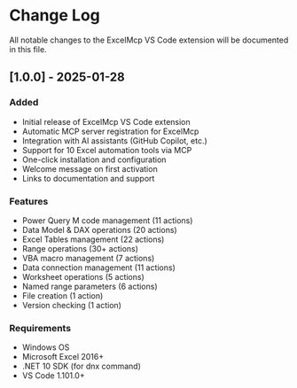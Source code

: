 # Change Log

All notable changes to the ExcelMcp VS Code extension will be documented in this file.

## [1.0.0] - 2025-01-28

### Added
- Initial release of ExcelMcp VS Code extension
- Automatic MCP server registration for ExcelMcp
- Integration with AI assistants (GitHub Copilot, etc.)
- Support for 10 Excel automation tools via MCP
- One-click installation and configuration
- Welcome message on first activation
- Links to documentation and support

### Features
- Power Query M code management (11 actions)
- Data Model & DAX operations (20 actions)
- Excel Tables management (22 actions)
- Range operations (30+ actions)
- VBA macro management (7 actions)
- Data connection management (11 actions)
- Worksheet operations (5 actions)
- Named range parameters (6 actions)
- File creation (1 action)
- Version checking (1 action)

### Requirements
- Windows OS
- Microsoft Excel 2016+
- .NET 10 SDK (for dnx command)
- VS Code 1.101.0+
